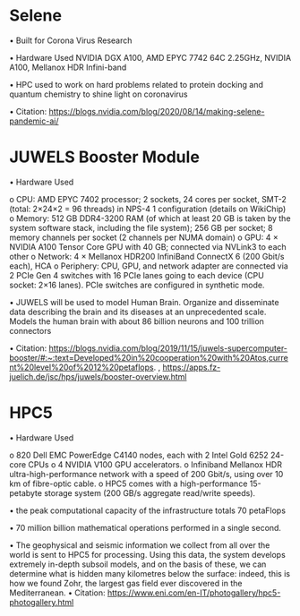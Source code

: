 # Selene
•	Built for Corona Virus Research

•	Hardware Used 
NVIDIA DGX A100,
AMD EPYC 7742 64C 2.25GHz, 
NVIDIA A100, 
Mellanox HDR Infini-band

•	HPC used to work on hard problems related to protein docking and quantum chemistry to shine light on coronavirus 

•	Citation: https://blogs.nvidia.com/blog/2020/08/14/making-selene-pandemic-ai/


# JUWELS Booster Module
•	Hardware Used

o	CPU: AMD EPYC 7402 processor; 2 sockets, 24 cores per socket, SMT-2 (total: 2×24×2 = 96 threads) in NPS-4 1 configuration (details on WikiChip)
o	Memory: 512 GB DDR4-3200 RAM (of which at least 20 GB is taken by the system software stack, including the file system); 256 GB per socket; 8 memory channels per socket (2 channels per NUMA domain)
o	GPU: 4 × NVIDIA A100 Tensor Core GPU with 40 GB; connected via NVLink3 to each other
o	Network: 4 × Mellanox HDR200 InfiniBand ConnectX 6 (200 Gbit/s each), HCA
o	Periphery: CPU, GPU, and network adapter are connected via 2 PCIe Gen 4 switches with 16 PCIe lanes going to each device (CPU socket: 2×16 lanes). PCIe switches are configured in synthetic mode.

•	JUWELS will be used to model Human Brain. Organize and disseminate data describing the brain and its diseases at an unprecedented scale. Models the human brain with about 86 billion neurons and 100 trillion connectors

•	Citation: https://blogs.nvidia.com/blog/2019/11/15/juwels-supercomputer-booster/#:~:text=Developed%20in%20cooperation%20with%20Atos,current%20level%20of%2012%20petaflops. , https://apps.fz-juelich.de/jsc/hps/juwels/booster-overview.html 


# HPC5
•	Hardware Used

o	820 Dell EMC PowerEdge C4140 nodes, each with 2 Intel Gold 6252 24-core CPUs
o	4 NVIDIA V100 GPU accelerators.
o	Infiniband Mellanox HDR ultra-high-performance network with a speed of 200 Gbit/s, using over 10 km of fibre-optic cable. 
o	HPC5 comes with a high-performance 15-petabyte storage system (200 GB/s aggregate read/write speeds).

•	the peak computational capacity of the infrastructure totals 70 petaFlops

•	70 million billion mathematical operations performed in a single second.

•	The geophysical and seismic information we collect from all over the world is sent to HPC5 for processing. Using this data, the system develops extremely in-depth subsoil models, and on the basis of these, we can determine what is hidden many kilometres below the surface: indeed, this is how we found Zohr, the largest gas field ever discovered in the Mediterranean.
•	Citation: https://www.eni.com/en-IT/photogallery/hpc5-photogallery.html 
